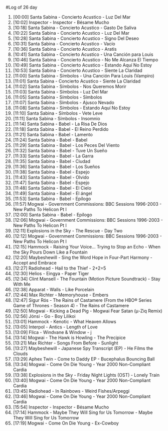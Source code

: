 #Log of 26 day

1. [00:00] Santa Sabina - Concierto Acustico - Luz Del Mar
1. [10:02] Inspector - Inspector - Bésame Mucho
1. [10:18] Santa Sabina - Concierto Acustico - Gasto De Saliva
1. [10:22] Santa Sabina - Concierto Acustico - Luz Del Mar
1. [10:28] Santa Sabina - Concierto Acustico - Signo Del Deseo
1. [10:31] Santa Sabina - Concierto Acustico - Vacío
1. [10:36] Santa Sabina - Concierto Acustico - Aratis
1. [10:41] Santa Sabina - Concierto Acustico - Una Canción para Louis
1. [10:46] Santa Sabina - Concierto Acustico - No Me Alcanza El Tiempo
1. [10:49] Santa Sabina - Concierto Acustico - Estando Aquí No Estoy
1. [10:53] Santa Sabina - Concierto Acustico - Siente La Claridad
1. [11:00] Santa Sabina - Símbolos - Una Canción Para Louis (Vampiro)
1. [11:01] Santa Sabina - Concierto Acustico - Siente La Claridad
1. [11:02] Santa Sabina - Símbolos - Nos Queremos Morir
1. [11:03] Santa Sabina - Símbolos - Luz Del Mar
1. [11:05] Santa Sabina - Símbolos - Símbolos
1. [11:07] Santa Sabina - Símbolos - Ajusco Nevado
1. [11:08] Santa Sabina - Símbolos - Estando Aquí No Estoy
1. [11:10] Santa Sabina - Símbolos - Vete Leve
1. [11:11] Santa Sabina - Símbolos - Insomnio
1. [11:14] Santa Sabina - Babel - La Risa De Dios
1. [11:18] Santa Sabina - Babel - El Reino Perdido
1. [11:21] Santa Sabina - Babel - Lamento
1. [11:24] Santa Sabina - Babel - Babel
1. [11:29] Santa Sabina - Babel - Los Peces Del Viento
1. [11:32] Santa Sabina - Babel - Tuve Un Sueño
1. [11:33] Santa Sabina - Babel - La Garra
1. [11:35] Santa Sabina - Babel - Ciudad
1. [11:36] Santa Sabina - Babel - Los Sueños
1. [11:38] Santa Sabina - Babel - Espejo
1. [11:43] Santa Sabina - Babel - Olvido
1. [11:47] Santa Sabina - Babel - Espejo
1. [11:48] Santa Sabina - Babel - El Cielo
1. [11:49] Santa Sabina - Babel - El ángel
1. [11:53] Santa Sabina - Babel - Epílogo
1. [11:57] Mogwai - Government Commissions: BBC Sessions 1996-2003 - New Paths To Helicon Pt I
1. [12:00] Santa Sabina - Babel - Epílogo
1. [12:06] Mogwai - Government Commissions: BBC Sessions 1996-2003 - New Paths To Helicon Pt I
1. [12:11] Explosions in the Sky - The Rescue - Day Two
1. [12:12] Mogwai - Government Commissions: BBC Sessions 1996-2003 - New Paths To Helicon Pt I
1. [12:15] Hammock - Raising Your Voice... Trying to Stop an Echo - When the Sky Pours Down Like a Fountain
1. [12:20] Maybeshewill - Sing the Word Hope in Four-Part Harmony - Accept and Embrace
1. [12:27] Radiohead - Hail to the Thief - 2+2=5
1. [12:30] Helios - Eingya - Paper Tiger
1. [12:34] Clint Mansell - The Fountain (Motion Picture Soundtrack) - Stay With Me
1. [12:38] Apparat - Walls - Like Porcelain
1. [12:44] Max Richter - Memoryhouse - Embers
1. [12:47] Sigur Rós - The Rains of Castamere (From the HBO® Series Game of Thrones - Season 4) - The Rains of Castamere
1. [12:50] Mogwai - Kicking a Dead Pig - Mogwai Fear Satan (μ-Ziq Remix)
1. [12:56] Jónsi - Go - Boy Lilikoi
1. [13:01] Hammock - Kenotic - What Heaven Allows
1. [13:05] Interpol - Antics - Length of Love
1. [13:09] Flica - Windvane & Window - j
1. [13:14] Mogwai - The Hawk is Howling - The Precipice
1. [13:21] Max Richter - Songs From Before - Sunlight
1. [13:27] Maybeshewill - Japanese Spy Transcript (EP) - He Films the Clouds
1. [13:29] Aphex Twin - Come to Daddy EP - Bucephalus Bouncing Ball
1. [13:34] Mogwai - Come On Die Young - Year 2000 Non-Compliant Cardia
1. [13:38] Explosions in the Sky - Friday Night Lights (OST) - Lonely Train
1. [13:40] Mogwai - Come On Die Young - Year 2000 Non-Compliant Cardia
1. [13:45] Radiohead - In Rainbows - Weird Fishes/Arpeggi
1. [13:46] Mogwai - Come On Die Young - Year 2000 Non-Compliant Cardia
1. [15:54] Inspector - Inspector - Bésame Mucho
1. [17:14] Hammock - Maybe They Will Sing for Us Tomorrow - Maybe They Will Sing for Us Tomorrow
1. [17:19] Mogwai - Come On Die Young - Ex-Cowboy
